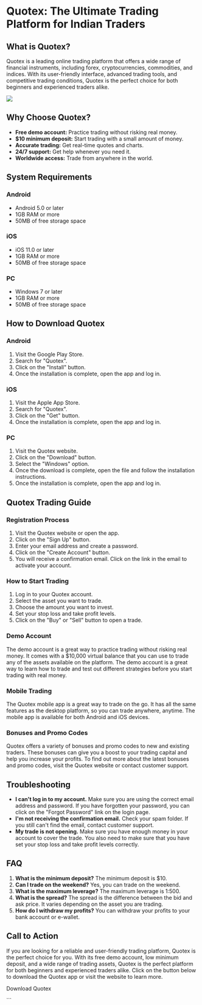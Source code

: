 # Quotex: The Ultimate Trading Platform for Indian Traders

## What is Quotex?

Quotex is a leading online trading platform that offers a wide range of
financial instruments, including forex, cryptocurrencies, commodities,
and indices. With its user-friendly interface, advanced trading tools,
and competitive trading conditions, Quotex is the perfect choice for
both beginners and experienced traders alike.

[![](https://static.quotex.io/files/5_en/300_250.jpg)](https://traff.sbs/brokerqxsignupf)

## Why Choose Quotex?

-   **Free demo account:** Practice trading without risking real money.
-   **\$10 minimum deposit:** Start trading with a small amount of
    money.
-   **Accurate trading:** Get real-time quotes and charts.
-   **24/7 support:** Get help whenever you need it.
-   **Worldwide access:** Trade from anywhere in the world.

## System Requirements

### Android

-   Android 5.0 or later
-   1GB RAM or more
-   50MB of free storage space

### iOS

-   iOS 11.0 or later
-   1GB RAM or more
-   50MB of free storage space

### PC

-   Windows 7 or later
-   1GB RAM or more
-   50MB of free storage space

## How to Download Quotex

### Android

1.  Visit the Google Play Store.
2.  Search for "Quotex".
3.  Click on the "Install" button.
4.  Once the installation is complete, open the app and log in.

### iOS

1.  Visit the Apple App Store.
2.  Search for "Quotex".
3.  Click on the "Get" button.
4.  Once the installation is complete, open the app and log in.

### PC

1.  Visit the Quotex website.
2.  Click on the "Download" button.
3.  Select the "Windows" option.
4.  Once the download is complete, open the file and follow the
    installation instructions.
5.  Once the installation is complete, open the app and log in.

## Quotex Trading Guide

### Registration Process

1.  Visit the Quotex website or open the app.
2.  Click on the "Sign Up" button.
3.  Enter your email address and create a password.
4.  Click on the "Create Account" button.
5.  You will receive a confirmation email. Click on the link in the
    email to activate your account.

### How to Start Trading

1.  Log in to your Quotex account.
2.  Select the asset you want to trade.
3.  Choose the amount you want to invest.
4.  Set your stop loss and take profit levels.
5.  Click on the "Buy" or "Sell" button to open a trade.

### Demo Account

The demo account is a great way to practice trading without risking real
money. It comes with a \$10,000 virtual balance that you can use to
trade any of the assets available on the platform. The demo account is a
great way to learn how to trade and test out different strategies before
you start trading with real money.

### Mobile Trading

The Quotex mobile app is a great way to trade on the go. It has all the
same features as the desktop platform, so you can trade anywhere,
anytime. The mobile app is available for both Android and iOS devices.

### Bonuses and Promo Codes

Quotex offers a variety of bonuses and promo codes to new and existing
traders. These bonuses can give you a boost to your trading capital and
help you increase your profits. To find out more about the latest
bonuses and promo codes, visit the Quotex website or contact customer
support.

## Troubleshooting

-   **I can\'t log in to my account.** Make sure you are using the
    correct email address and password. If you have forgotten your
    password, you can click on the "Forgot Password" link on the
    login page.
-   **I\'m not receiving the confirmation email.** Check your spam
    folder. If you still can\'t find the email, contact customer
    support.
-   **My trade is not opening.** Make sure you have enough money in your
    account to cover the trade. You also need to make sure that you have
    set your stop loss and take profit levels correctly.

## FAQ

1.  **What is the minimum deposit?** The minimum deposit is \$10.
2.  **Can I trade on the weekend?** Yes, you can trade on the weekend.
3.  **What is the maximum leverage?** The maximum leverage is 1:500.
4.  **What is the spread?** The spread is the difference between the bid
    and ask price. It varies depending on the asset you are trading.
5.  **How do I withdraw my profits?** You can withdraw your profits to
    your bank account or e-wallet.

## Call to Action

If you are looking for a reliable and user-friendly trading platform,
Quotex is the perfect choice for you. With its free demo account, low
minimum deposit, and a wide range of trading assets, Quotex is the
perfect platform for both beginners and experienced traders alike. Click
on the button below to download the Quotex app or visit the website to
learn more.

Download Quotex

\`\`\`

